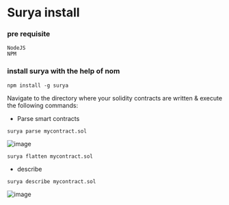 # Surya install
### pre requisite
```
NodeJS
NPM
 ```
### install surya with the help of nom
``` 
npm install -g surya
```
Navigate to the directory where your solidity contracts are written & execute the following commands:

- Parse  smart contracts
```
surya parse mycontract.sol
```
![image](https://github.com/rishabh727/Solidity-block-chain-/assets/143151167/f6e77caf-4a3d-42ff-84dd-4a3b9f75cd5d)
```
surya flatten mycontract.sol
```
- describe
```
surya describe mycontract.sol
```
![image](https://github.com/rishabh727/Solidity-block-chain-/assets/143151167/ce35fd48-ce3b-4612-8a06-0d579f061acc)


